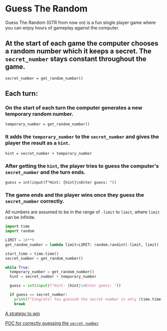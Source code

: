 # Guess The Random

Guess The Random (GTR from now on) is a fun single player game where you can enjoy hours of gameplay against the computer.

## At the start of each game the computer chooses a random number which it keeps a secret. The `secret_number` stays constant throughout the game.

`secret_number = get_random_number()`

## Each turn:

### On the start of each turn the computer generates a new temporary random number.

`temporary_number = get_random_number()`

### It adds the `temporary_number` to the `secret_number` and gives the player the result as a `hint`.

`hint = secret_number + temporary_number`

### After getting the `hint`, the player tries to guess the computer's `secret_number` and the turn ends.

`guess = int(input(f"Hint: {hint}\nEnter guess: "))`

### The game ends and the player wins once they guess the `secret_number` correctly. 

All numbers are assumed to be in the range of `-limit` to `limit`, where `limit` can be infinite.

```python
import time
import random

LIMIT = 10**9
get_random_number = lambda limit=LIMIT: random.randint(-limit, limit)

start_time = time.time()
secret_number = get_random_number()

while True:
  temporary_number = get_random_number()
  hint = secret_number + temporary_number

  guess = int(input(f"Hint: {hint}\nEnter guess: "))

  if guess == secret_number:
    print(f"Congrats! You guessed the secret number in only {time.time() - start_time} seconds!")
    break
```

[A strategy to win](SOLUTION.md)

[POC for correctly guessing the `secret number`](guess_the_random.py)
